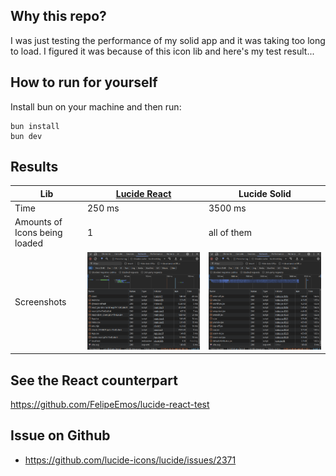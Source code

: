 ## Why this repo?

I was just testing the performance of my solid app and it was taking too long to load.
I figured it was because of this icon lib and here's my test result...

## How to run for yourself
Install bun on your machine and then run:
```console
bun install
bun dev
```

## Results

|Lib|[Lucide React](https://github.com/FelipeEmos/lucide-react-test)|Lucide Solid|
|---|---|---|
|Time| 250 ms | 3500 ms |
|Amounts of Icons being loaded|1|all of them|
|Screenshots|![REACT](/docs/react.png)|![SOLID](/docs/solid.png)|

## See the React counterpart
https://github.com/FelipeEmos/lucide-react-test

## Issue on Github
- https://github.com/lucide-icons/lucide/issues/2371

